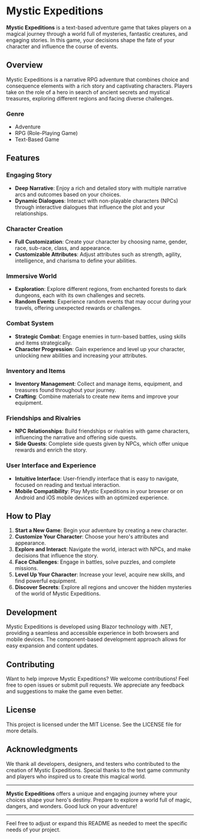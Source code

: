 # Mystic Expeditions

**Mystic Expeditions** is a text-based adventure game that takes players on a magical journey through a world full of mysteries, fantastic creatures, and engaging stories. In this game, your decisions shape the fate of your character and influence the course of events.

## Overview

Mystic Expeditions is a narrative RPG adventure that combines choice and consequence elements with a rich story and captivating characters. Players take on the role of a hero in search of ancient secrets and mystical treasures, exploring different regions and facing diverse challenges.

### Genre

- Adventure
- RPG (Role-Playing Game)
- Text-Based Game

## Features

### Engaging Story

- **Deep Narrative**: Enjoy a rich and detailed story with multiple narrative arcs and outcomes based on your choices.
- **Dynamic Dialogues**: Interact with non-playable characters (NPCs) through interactive dialogues that influence the plot and your relationships.

### Character Creation

- **Full Customization**: Create your character by choosing name, gender, race, sub-race, class, and appearance.
- **Customizable Attributes**: Adjust attributes such as strength, agility, intelligence, and charisma to define your abilities.

### Immersive World

- **Exploration**: Explore different regions, from enchanted forests to dark dungeons, each with its own challenges and secrets.
- **Random Events**: Experience random events that may occur during your travels, offering unexpected rewards or challenges.

### Combat System

- **Strategic Combat**: Engage enemies in turn-based battles, using skills and items strategically.
- **Character Progression**: Gain experience and level up your character, unlocking new abilities and increasing your attributes.

### Inventory and Items

- **Inventory Management**: Collect and manage items, equipment, and treasures found throughout your journey.
- **Crafting**: Combine materials to create new items and improve your equipment.

### Friendships and Rivalries

- **NPC Relationships**: Build friendships or rivalries with game characters, influencing the narrative and offering side quests.
- **Side Quests**: Complete side quests given by NPCs, which offer unique rewards and enrich the story.

### User Interface and Experience

- **Intuitive Interface**: User-friendly interface that is easy to navigate, focused on reading and textual interaction.
- **Mobile Compatibility**: Play Mystic Expeditions in your browser or on Android and iOS mobile devices with an optimized experience.

## How to Play

1. **Start a New Game**: Begin your adventure by creating a new character.
2. **Customize Your Character**: Choose your hero's attributes and appearance.
3. **Explore and Interact**: Navigate the world, interact with NPCs, and make decisions that influence the story.
4. **Face Challenges**: Engage in battles, solve puzzles, and complete missions.
5. **Level Up Your Character**: Increase your level, acquire new skills, and find powerful equipment.
6. **Discover Secrets**: Explore all regions and uncover the hidden mysteries of the world of Mystic Expeditions.

## Development

Mystic Expeditions is developed using Blazor technology with .NET, providing a seamless and accessible experience in both browsers and mobile devices. The component-based development approach allows for easy expansion and content updates.

## Contributing

Want to help improve Mystic Expeditions? We welcome contributions! Feel free to open issues or submit pull requests. We appreciate any feedback and suggestions to make the game even better.

## License

This project is licensed under the MIT License. See the LICENSE file for more details.

## Acknowledgments

We thank all developers, designers, and testers who contributed to the creation of Mystic Expeditions. Special thanks to the text game community and players who inspired us to create this magical world.

---

**Mystic Expeditions** offers a unique and engaging journey where your choices shape your hero's destiny. Prepare to explore a world full of magic, dangers, and wonders. Good luck on your adventure!

---

Feel free to adjust or expand this README as needed to meet the specific needs of your project.
